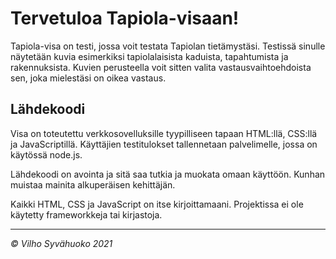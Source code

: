 # Tervetuloa Tapiola-visaan!

Tapiola-visa on testi, jossa voit testata Tapiolan tietämystäsi. Testissä sinulle näytetään kuvia esimerkiksi tapiolalaisista kaduista, tapahtumista ja rakennuksista. Kuvien perusteella voit sitten valita vastausvaihtoehdoista sen, joka mielestäsi on oikea vastaus.

## Lähdekoodi

Visa on toteutettu verkkosovelluksille tyypilliseen tapaan HTML:llä, CSS:llä ja JavaScriptillä. Käyttäjien testitulokset tallennetaan palvelimelle, jossa on käytössä node.js.

Lähdekoodi on avointa ja sitä saa tutkia ja muokata omaan käyttöön. Kunhan muistaa mainita alkuperäisen kehittäjän.

Kaikki HTML, CSS ja JavaScript on itse kirjoittamaani. Projektissa ei ole käytetty frameworkkeja tai kirjastoja.

***

_&copy; Vilho Syvähuoko 2021_